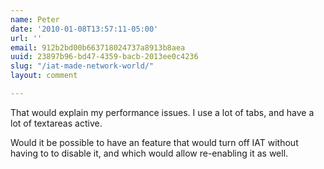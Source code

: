 ```yaml
---
name: Peter
date: '2010-01-08T13:57:11-05:00'
url: ''
email: 912b2bd00b663718024737a8913b8aea
uuid: 23897b96-bd47-4359-bacb-2013ee0c4236
slug: "/iat-made-network-world/"
layout: comment

---
```


That would explain my performance issues.  I use a lot of tabs, and have a lot of textareas active.

Would it be possible to have an feature that would turn off IAT without having to to disable it, and which would allow re-enabling it as well.
